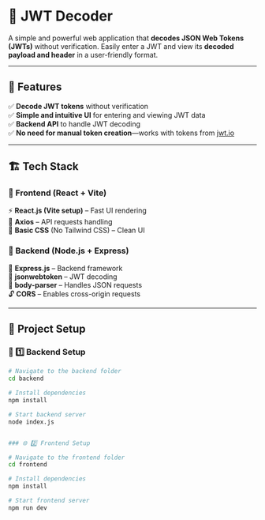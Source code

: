 # 🔑 JWT Decoder

A simple and powerful web application that **decodes JSON Web Tokens (JWTs)** without verification. Easily enter a JWT and view its **decoded payload and header** in a user-friendly format.

---

## 📌 Features
✅ **Decode JWT tokens** without verification  
✅ **Simple and intuitive UI** for entering and viewing JWT data  
✅ **Backend API** to handle JWT decoding  
✅ **No need for manual token creation**—works with tokens from [jwt.io](https://jwt.io/)  

---

## 🏗 Tech Stack

### 🔹 Frontend (React + Vite)
⚡ **React.js (Vite setup)** – Fast UI rendering  
📡 **Axios** – API requests handling  
🎨 **Basic CSS** (No Tailwind CSS) – Clean UI  

### 🔸 Backend (Node.js + Express)
🚀 **Express.js** – Backend framework  
🔑 **jsonwebtoken** – JWT decoding  
📩 **body-parser** – Handles JSON requests  
🔓 **CORS** – Enables cross-origin requests  

---

## 🚀 Project Setup

### 📂 1️⃣ Backend Setup
```sh
# Navigate to the backend folder
cd backend  

# Install dependencies
npm install  

# Start backend server
node index.js  


### 🌐 2️⃣ Frontend Setup

# Navigate to the frontend folder
cd frontend  

# Install dependencies
npm install  

# Start frontend server
npm run dev  

